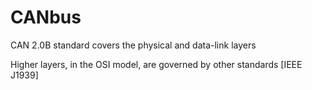 # CANbus

CAN 2.0B standard covers the physical and data-link layers

Higher layers, in the OSI model, are governed by other standards [IEEE J1939]
